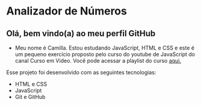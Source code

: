 # Analizador de Números
## Olá, bem vindo(a) ao meu perfil GitHub 

- Meu nome é Camilla. Estou estudando JavaScript, HTML e CSS e este é um pequeno exercício proposto pelo curso do youtube de JavaScript do canal Curso em Video. Você pode acessar a playlist do curso [aqui.](<https://www.youtube.com/playlist?list=PLHz_AreHm4dlsK3Nr9GVvXCbpQyHQl1o1>)

Esse projeto foi desenvolvido com as seguintes tecnologias:

- HTML e CSS
- JavaScript
- Git e GitHub
